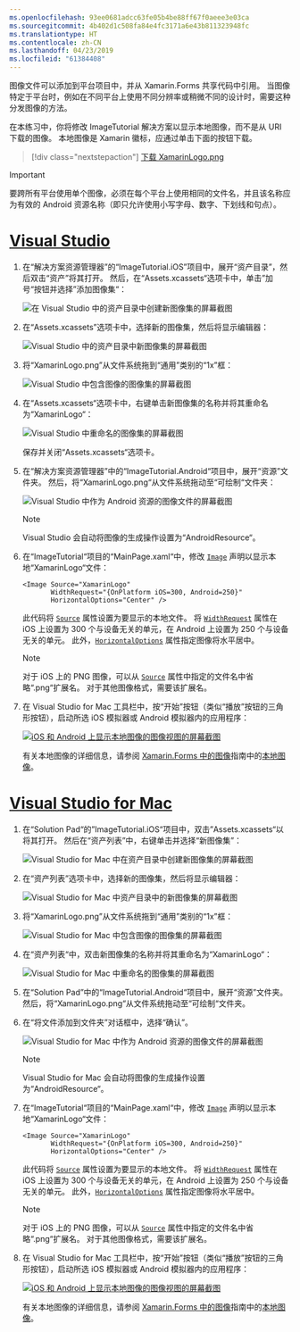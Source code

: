 ```yaml
---
ms.openlocfilehash: 93ee0681adcc63fe05b4be88ff67f0aeee3e03ca
ms.sourcegitcommit: 4b402d1c508fa84e4fc3171a6e43b811323948fc
ms.translationtype: HT
ms.contentlocale: zh-CN
ms.lasthandoff: 04/23/2019
ms.locfileid: "61384408"
---
```

图像文件可以添加到平台项目中，并从 Xamarin.Forms 共享代码中引用。 当图像特定于平台时，例如在不同平台上使用不同分辨率或稍微不同的设计时，需要这种分发图像的方法。

在本练习中，你将修改 ImageTutorial 解决方案以显示本地图像，而不是从 URI 下载的图像。 本地图像是 Xamarin 徽标，应通过单击下面的按钮下载。

> [!div class="nextstepaction"]
> [下载 XamarinLogo.png](https://raw.githubusercontent.com/xamarin/xamarin-forms-samples/master/UserInterface/PlatformSpecifics/Droid/Resources/drawable/XamarinLogo.png)

> [!IMPORTANT]
> 要跨所有平台使用单个图像，必须在每个平台上使用相同的文件名，并且该名称应为有效的 Android 资源名称（即只允许使用小写字母、数字、下划线和句点）。

# <a name="visual-studiotabvswin"></a>[Visual Studio](#tab/vswin)

1. 在“解决方案资源管理器”的“ImageTutorial.iOS”项目中，展开“资产目录”，然后双击“资产”将其打开。 然后，在“Assets.xcassets“选项卡中，单击”加号“按钮并选择”添加图像集“：

    ![在 Visual Studio 中的资产目录中创建新图像集的屏幕截图](../images/vs/new-image-set.png "新资产目录图像集")

1. 在“Assets.xcassets”选项卡中，选择新的图像集，然后将显示编辑器：

    ![Visual Studio 中的资产目录中新图像集的屏幕截图](../images/vs/new-image-set-editor.png "资产目录图像集编辑器")

1. 将“XamarinLogo.png”从文件系统拖到“通用”类别的“1x”框：

    ![Visual Studio 中包含图像的图像集的屏幕截图](../images/vs/image-set-with-image.png "包含图像的图像集")

1. 在“Assets.xcassets“选项卡中，右键单击新图像集的名称并将其重命名为“XamarinLogo“：

    ![Visual Studio 中重命名的图像集的屏幕截图](../images/vs/rename-image-set.png "重命名的图像集")

    保存并关闭“Assets.xcassets“选项卡。

1. 在“解决方案资源管理器”中的“ImageTutorial.Android“项目中，展开“资源”文件夹。 然后，将“XamarinLogo.png“从文件系统拖动至“可绘制“文件夹：

    ![Visual Studio 中作为 Android 资源的图像文件的屏幕截图](../images/vs/android-resource.png "Android 资源文件夹中的本地图像文件")

    > [!NOTE]
    > Visual Studio 会自动将图像的生成操作设置为“AndroidResource“。

1. 在“ImageTutorial“项目的“MainPage.xaml“中，修改 [`Image`](xref:Xamarin.Forms.Editor) 声明以显示本地“XamarinLogo“文件：

    ```xaml
    <Image Source="XamarinLogo"
           WidthRequest="{OnPlatform iOS=300, Android=250}"
           HorizontalOptions="Center" />
    ```

    此代码将 [`Source`](xref:Xamarin.Forms.Image.Source) 属性设置为要显示的本地文件。 将 [`WidthRequest`](xref:Xamarin.Forms.VisualElement.WidthRequest) 属性在 iOS 上设置为 300 个与设备无关的单元，在 Android 上设置为 250 个与设备无关的单元。 此外，[`HorizontalOptions`](xref:Xamarin.Forms.View.HorizontalOptions) 属性指定图像将水平居中。

    > [!NOTE]
    > 对于 iOS 上的 PNG 图像，可以从 [`Source`](xref:Xamarin.Forms.Image.Source) 属性中指定的文件名中省略“.png“扩展名。 对于其他图像格式，需要该扩展名。

1. 在 Visual Studio for Mac 工具栏中，按“开始”按钮（类似“播放”按钮的三角形按钮），启动所选 iOS 模拟器或 Android 模拟器内的应用程序：

    [![iOS 和 Android 上显示本地图像的图像视图的屏幕截图](../images/local-file.png "显示本地图像的图像视图")](../images/local-file-large.png#lightbox "Image view displaying a local image")

    有关本地图像的详细信息，请参阅 [Xamarin.Forms 中的图像](~/xamarin-forms/user-interface/images.md)指南中的[本地图像](~/xamarin-forms/user-interface/images.md#local-images)。

# <a name="visual-studio-for-mactabvsmac"></a>[Visual Studio for Mac](#tab/vsmac)

1. 在“Solution Pad“的”ImageTutorial.iOS“项目中，双击”Assets.xcassets“以将其打开。 然后在“资产列表”中，右键单击并选择“新图像集”：

    ![Visual Studio for Mac 中在资产目录中创建新图像集的屏幕截图](../images/vsmac/new-image-set.png "新资产目录图像集")

1. 在“资产列表”选项卡中，选择新的图像集，然后将显示编辑器：

    ![Visual Studio for Mac 中资产目录中的新图像集的屏幕截图](../images/vsmac/new-image-set-editor.png "资产目录图像集编辑器")

1. 将“XamarinLogo.png”从文件系统拖到“通用”类别的“1x”框：

    ![Visual Studio for Mac 中包含图像的图像集的屏幕截图](../images/vsmac/image-set-with-image.png "包含图像的图像集")

1. 在“资产列表“中，双击新图像集的名称并将其重命名为“XamarinLogo“：

    ![Visual Studio for Mac 中重命名的图像集的屏幕截图](../images/vsmac/rename-image-set.png "重命名的图像集")

1. 在“Solution Pad”中的“ImageTutorial.Android“项目中，展开“资源”文件夹。 然后，将“XamarinLogo.png“从文件系统拖动至“可绘制“文件夹。

1. 在“将文件添加到文件夹”对话框中，选择“确认”。

    ![Visual Studio for Mac 中作为 Android 资源的图像文件的屏幕截图](../images/vsmac/android-resource.png "Android 资源文件夹中的本地图像文件")

    > [!NOTE]
    > Visual Studio for Mac 会自动将图像的生成操作设置为“AndroidResource“。

1. 在“ImageTutorial“项目的“MainPage.xaml“中，修改 [`Image`](xref:Xamarin.Forms.Editor) 声明以显示本地“XamarinLogo“文件：

    ```xaml
    <Image Source="XamarinLogo"
           WidthRequest="{OnPlatform iOS=300, Android=250}"
           HorizontalOptions="Center" />
    ```

    此代码将 [`Source`](xref:Xamarin.Forms.Image.Source) 属性设置为要显示的本地文件。 将 [`WidthRequest`](xref:Xamarin.Forms.VisualElement.WidthRequest) 属性在 iOS 上设置为 300 个与设备无关的单元，在 Android 上设置为 250 个与设备无关的单元。 此外，[`HorizontalOptions`](xref:Xamarin.Forms.View.HorizontalOptions) 属性指定图像将水平居中。

    > [!NOTE]
    > 对于 iOS 上的 PNG 图像，可以从 [`Source`](xref:Xamarin.Forms.Image.Source) 属性中指定的文件名中省略“.png“扩展名。 对于其他图像格式，需要该扩展名。

1. 在 Visual Studio for Mac 工具栏中，按“开始”按钮（类似“播放”按钮的三角形按钮），启动所选 iOS 模拟器或 Android 模拟器内的应用程序：

    [![iOS 和 Android 上显示本地图像的图像视图的屏幕截图](../images/local-file.png "显示本地图像的图像视图")](../images/local-file-large.png#lightbox "Image view displaying a local image")

    有关本地图像的详细信息，请参阅 [Xamarin.Forms 中的图像](~/xamarin-forms/user-interface/images.md)指南中的[本地图像](~/xamarin-forms/user-interface/images.md#local-images)。
